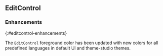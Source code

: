 ## EditControl

### Enhancements
{:#editcontrol-enhancements}

The `EditControl` foreground color has been updated with new colors for all predefined languages in default UI and theme-studio themes.